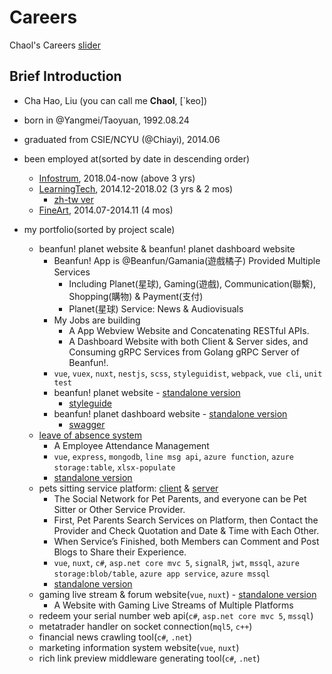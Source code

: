 # Careers
Chaol's Careers [slider](https://docs.google.com/presentation/d/1Zg-5n2su0tPHKzsq8C90hXWpl-UMPeuu2bDGJ9zWu8A/edit?usp=sharing)

## Brief Introduction
- Cha Hao, Liu (you can call me **Chaol**, [\`keo])
- born in @Yangmei/Taoyuan, 1992.08.24
- graduated from CSIE/NCYU (@Chiayi), 2014.06

- been employed at(sorted by date in descending order)
  - [Infostrum](/3.%20infostrum-1804), 2018.04-now (above 3 yrs)
  - [LearningTech](/2.%20ltc-1412-1802), 2014.12-2018.02 (3 yrs & 2 mos)
    - [zh-tw ver](/2.%20ltc-1412-1802/README.zh-tw.md)
  - [FineArt](/1.%20fineart-1407-1411), 2014.07-2014.11 (4 mos)
  
- my portfolio(sorted by project scale)
  - beanfun! planet website & beanfun! planet dashboard website
    - Beanfun! App is @Beanfun/Gamania(遊戲橘子) Provided Multiple Services
      - Including Planet(星球), Gaming(遊戲), Communication(聯繫), Shopping(購物) & Payment(支付)
      - Planet(星球) Service: News & Audiovisuals
    - My Jobs are building
      - A App Webview Website and Concatenating RESTful APIs.
      - A Dashboard Website with both Client & Server sides, and Consuming gRPC Services from Golang gRPC Server of Beanfun!.
    - `vue`, `vuex`, `nuxt`, `nestjs`, `scss`, `styleguidist`, `webpack`, `vue cli`, `unit test`
    - beanfun! planet website - [standalone version](https://chaolnewsfrontendpage.z7.web.core.windows.net/#/)
      - [styleguide](https://chaolnewsfrontendpage.z7.web.core.windows.net/styleguide/)
    - beanfun! planet dashboard website - [standalone version](https://chaolnewsbackstage.z7.web.core.windows.net/)
      - [swagger](https://chaolnewsbackstage.z7.web.core.windows.net/api/)
  - [leave of absence system](https://github.com/ChaoLiou/LOASystem)
    - A Employee Attendance Management
    - `vue`, `express`, `mongodb`, `line msg api`, `azure function`, `azure storage:table`, `xlsx-populate`
    - [standalone version](https://chaolloasystem.z7.web.core.windows.net)
  - pets sitting service platform: [client](https://github.com/ChaoLiou/Pettogether) & [server](https://github.com/ChaoLiou/PettogetherServer)
    - The Social Network for Pet Parents, and everyone can be Pet Sitter or Other Service Provider.
    - First, Pet Parents Search Services on Platform, then Contact the Provider and Check Quotation and Date & Time with Each Other.
    - When Service’s Finished, both Members can Comment and Post Blogs to Share their Experience.
    - `vue`, `nuxt`, `c#`, `asp.net core mvc 5`, `signalR`, `jwt`, `mssql`, `azure storage:blob/table`, `azure app service`, `azure mssql`
    - [standalone version](https://chaolpettogether.z7.web.core.windows.net)
  - gaming live stream & forum website(`vue`, `nuxt`) - [standalone version](https://chaolqsdj.z7.web.core.windows.net/#/)
    - A Website with Gaming Live Streams of Multiple Platforms
  - redeem your serial number web api(`c#`, `asp.net core mvc 5`, `mssql`)
  - metatrader handler on socket connection(`mql5`, `c++`)
  - financial news crawling tool(`c#`, `.net`)
  - marketing information system website(`vue`, `nuxt`)
  - rich link preview middleware generating tool(`c#`, `.net`)
